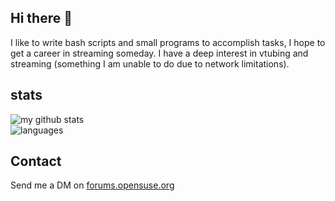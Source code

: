 ## Hi there 👋
I like to write bash scripts and small programs to accomplish tasks, I hope to get a career in streaming someday. I have a deep interest in vtubing and streaming (something I am unable to do due to network limitations).
## stats
![my github stats](https://github-readme-stats.vercel.app/api?username=40476&show_icons=true&theme=transparent)\
![languages](https://github-readme-stats.vercel.app/api/top-langs/?username=40476&layout=compact&theme=transparent)
<!-- ![GitHub Streak](https://github-readme-streak-stats.herokuapp.com/?user=40476&theme=transparent) -->


## Contact
Send me a DM on [forums.opensuse.org](https://forums.opensuse.org)
<!--
**40476/40476** is a ✨ _special_ ✨ repository because its `README.md` (this file) appears on your GitHub profile.

Here are some ideas to get you started:

- 🔭 I’m currently working on ...
- 🌱 I’m currently learning ...
- 👯 I’m looking to collaborate on ...
- 🤔 I’m looking for help with ...
- 💬 Ask me about ...
- 📫 How to reach me: ...
- 😄 Pronouns: ...
- ⚡ Fun fact: ...
-->
